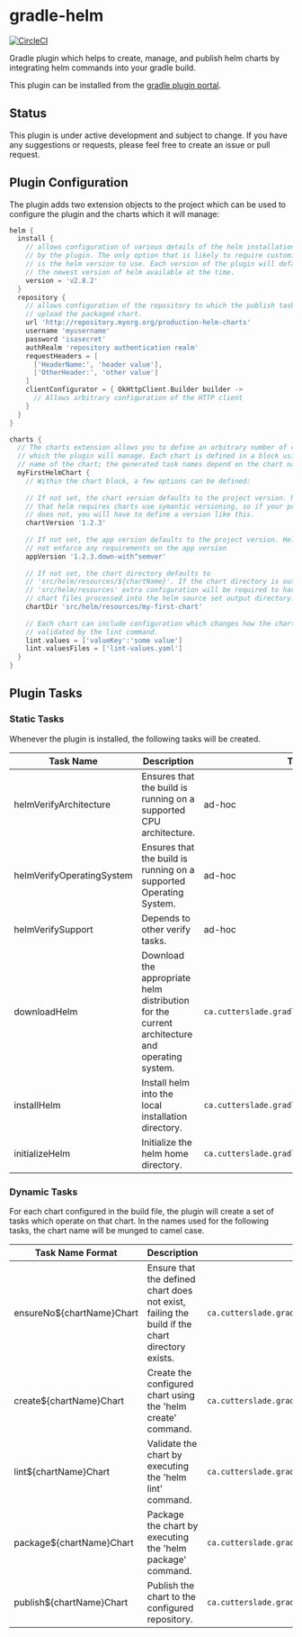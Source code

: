 # gradle-helm

[![CircleCI](https://circleci.com/gh/wfhartford/gradle-helm.svg?style=svg)](https://circleci.com/gh/wfhartford/gradle-helm)

Gradle plugin which helps to create, manage, and publish helm charts by integrating helm commands into your gradle build.

This plugin can be installed from the [gradle plugin portal](https://plugins.gradle.org/plugin/ca.cutterslade.helm).

## Status
This plugin is under active development and subject to change. If you have any suggestions or requests, please feel free to create an issue or pull request.

## Plugin Configuration
The plugin adds two extension objects to the project which can be used to configure the plugin and the charts which it will manage:
```gradle
helm {
  install {
    // allows configuration of various details of the helm installation managed
    // by the plugin. The only option that is likely to require customisation
    // is the helm version to use. Each version of the plugin will default to
    // the newest version of helm available at the time.
    version = 'v2.8.2'
  }
  repository {
    // allows configuration of the repository to which the publish tasks will
    // upload the packaged chart.
    url 'http://repository.myorg.org/production-helm-charts'
    username 'myusername'
    password 'isasecret'
    authRealm 'repository authentication realm'
    requestHeaders = [
      ['HeaderName:', 'header value'],
      ['OtherHeader:', 'other value']
    ]
    clientConfigurator = { OkHttpClient.Builder builder ->
      // Allows arbitrary configuration of the HTTP client
    }
  }
}

charts {
  // The charts extension allows you to define an arbitrary number of charts
  // which the plugin will manage. Each chart is defined in a block using the
  // name of the chart; the generated task names depend on the chart name.
  myFirstHelmChart {
    // Within the chart block, a few options can be defined:
    
    // If not set, the chart version defaults to the project version. Note
    // that helm requires charts use symantic versioning, so if your project
    // does not, you will have to define a version like this.
    chartVersion '1.2.3'
    
    // If not set, the app version defaults to the project version. Helm does
    // not enforce any requirements on the app version
    appVersion '1.2.3.down-with^semver'
    
    // If not set, the chart directory defaults to
    // 'src/helm/resources/${chartName}'. If the chart directory is outside of
    // 'src/helm/resources' extra configuration will be required to have the
    // chart files processed into the helm source set output directory.
    chartDir 'src/helm/resources/my-first-chart'
    
    // Each chart can include configuration which changes how the chart is
    // validated by the lint command.
    lint.values = ['valueKey':'some value']
    lint.valuesFiles = ['lint-values.yaml']
  }
}
```

## Plugin Tasks
### Static Tasks
Whenever the plugin is installed, the following tasks will be created.

| Task Name | Description | Type |
| --------- | ----------- | ---- |
| helmVerifyArchitecture | Ensures that the build is running on a supported CPU architecture. | ad-hoc |
| helmVerifyOperatingSystem | Ensures that the build is running on a supported Operating System. | ad-hoc |
| helmVerifySupport | Depends to other verify tasks. | ad-hoc |
| downloadHelm | Download the appropriate helm distribution for the current architecture and operating system. | `ca.cutterslade.gradle.helm.DownloadTask` |
| installHelm | Install helm into the local installation directory. | `ca.cutterslade.gradle.helm.InstallTask` |
| initializeHelm | Initialize the helm home directory. | `ca.cutterslade.gradle.helm.InitializeTask` |

### Dynamic Tasks
For each chart configured in the build file, the plugin will create a set of tasks which operate on that chart. In the names used for the following tasks, the chart name will be munged to camel case.

| Task Name Format | Description | Type |
| ---------------- | ----------- | ---- |
| ensureNo${chartName}Chart | Ensure that the defined chart does not exist, failing the build if the chart directory exists. | `ca.cutterslade.gradle.helm.EnsureNoChartTask` |
| create${chartName}Chart | Create the configured chart using the 'helm create' command. | `ca.cutterslade.gradle.helm.CreateChartTask` |
| lint${chartName}Chart | Validate the chart by executing the 'helm lint' command. | `ca.cutterslade.gradle.helm.LintTask` |
| package${chartName}Chart | Package the chart by executing the 'helm package' command. | `ca.cutterslade.gradle.helm.PackageTask` |
| publish${chartName}Chart | Publish the chart to the configured repository. | `ca.cutterslade.gradle.helm.PublishTask` |

